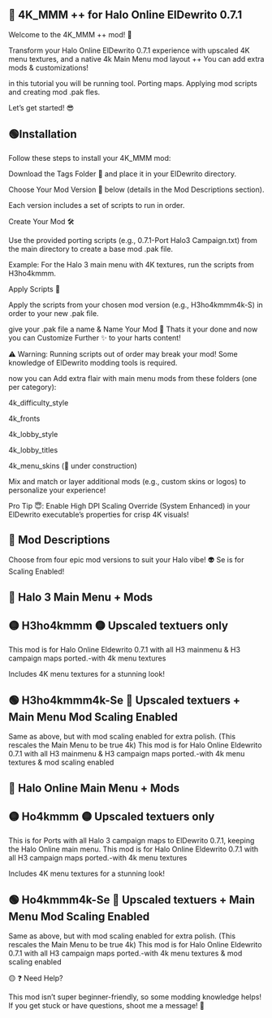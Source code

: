 ## 🔵 4K_MMM ++ for Halo Online ElDewrito 0.7.1

Welcome to the 4K_MMM ++ mod! 🚀 

Transform your Halo Online ElDewrito 0.7.1 experience with upscaled 4K menu textures, and a native 4k Main Menu mod layout ++ You can add extra mods & customizations!

in this tutorial you will be running tool. Porting maps. Applying mod scripts and creating mod .pak fles. 

Let’s get started! 😎

##  🟢Installation

Follow these steps to install your 4K_MMM mod:

Download the Tags Folder 📂 and place it in your ElDewrito directory.

Choose Your Mod Version 🎯 below (details in the Mod Descriptions section).

Each version includes a set of scripts to run in order.

Create Your Mod 🛠️

Use the provided porting scripts (e.g., 0.7.1-Port Halo3 Campaign.txt) from the main directory to create a base mod .pak file.

Example: For the Halo 3 main menu with 4K textures, run the scripts from H3ho4kmmm.

Apply Scripts 🔧

Apply the scripts from your chosen mod version (e.g., H3ho4kmmm4k-S) in order to your new .pak file. 

give your .pak file a name & Name Your Mod 📛 Thats it your done and now you can Customize Further ✨ to your harts content!

⚠️ Warning: Running scripts out of order may break your mod! Some knowledge of ElDewrito modding tools is required.

now you can Add extra flair with main menu mods from these folders (one per category):

4k_difficulty_style

4k_fronts

4k_lobby_style

4k_lobby_titles

4k_menu_skins (🚧 under construction)

Mix and match or layer additional mods (e.g., custom skins or logos) to personalize your experience!

Pro Tip 😇: Enable High DPI Scaling Override (System Enhanced) in your ElDewrito executable’s properties for crisp 4K visuals!


## 🔵 Mod Descriptions

Choose from four epic mod versions to suit your Halo vibe! 👽 Se is for Scaling Enabled!

## 🔵 Halo 3 Main Menu + Mods

## 🟡 H3ho4kmmm 🟡 Upscaled textuers only

This mod is for Halo Online Eldewrito 0.7.1 with all H3 mainmenu & H3 campaign maps ported.-with 4k menu textures

Includes 4K menu textures for a stunning look!

## 🟢 H3ho4kmmm4k-Se 🚀 Upscaled textuers +  Main Menu Mod Scaling Enabled

Same as above, but with mod scaling enabled for extra polish. (This rescales the Main Menu to be true 4k)
This mod is for Halo Online Eldewrito 0.7.1 with all H3 mainmenu & H3 campaign maps ported.-with 4k menu textures & mod scaling enabled


## 🔵 Halo Online Main Menu + Mods

## 🟡 Ho4kmmm 🟡 Upscaled textuers only

This is for Ports with all Halo 3 campaign maps to ElDewrito 0.7.1, keeping the Halo Online main menu.
This mod is for Halo Online Eldewrito 0.7.1 with all H3 campaign maps ported.-with 4k menu textures

Includes 4K menu textures for a stunning look!

## 🟢 Ho4kmmm4k-Se 🚀 Upscaled textuers +  Main Menu Mod Scaling Enabled

Same as above, but with mod scaling enabled for extra polish. (This rescales the Main Menu to be true 4k)
This mod is for Halo Online Eldewrito 0.7.1 with all H3 campaign maps ported.-with 4k menu textures & mod scaling enabled

🟡 ❓ Need Help?

This mod isn’t super beginner-friendly, so some modding knowledge helps! If you get stuck or have questions, shoot me a message! 📩

